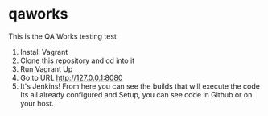 # qaworks

This is the QA Works testing test

1) Install Vagrant
2) Clone this repository and cd into it
3) Run Vagrant Up
4) Go to URL http://127.0.0.1:8080
5) It's Jenkins! From here you can see the builds that will execute the code
   Its all already configured and Setup, you can see code in Github or on
   your host.